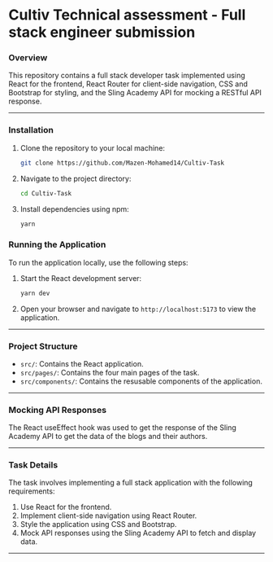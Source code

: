 # Cultiv Technical assessment - Full stack engineer submission

### Overview

This repository contains a full stack developer task implemented using React for the frontend, React Router for client-side navigation, CSS and Bootstrap for styling, and the Sling Academy API for mocking a RESTful API response.

---

### Installation

1. Clone the repository to your local machine:
    ```bash
    git clone https://github.com/Mazen-Mohamed14/Cultiv-Task
    ```
2. Navigate to the project directory:
    ```bash
    cd Cultiv-Task
    ```
3. Install dependencies using npm:
    ```bash
    yarn
    ```

### Running the Application
To run the application locally, use the following steps:

1. Start the React development server:
    ```bash
    yarn dev
    ```
2. Open your browser and navigate to `http://localhost:5173` to view the application.

---
### Project Structure

- `src/`: Contains the React application.
- `src/pages/`: Contains the four main pages of the task.
- `src/components/`: Contains the resusable components of the application.

---

### Mocking API Responses
The React useEffect hook was used to get the response of the Sling Academy API to get the data of the blogs and their authors.

---

### Task Details
The task involves implementing a full stack application with the following requirements:
1. Use React for the frontend.
2. Implement client-side navigation using React Router.
3. Style the application using CSS and Bootstrap.
4. Mock API responses using the Sling Academy API to fetch and display data.

---


